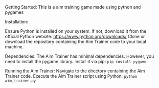 Getting Started:
This is a aim training game made using python and pygames 

Installation:

Ensure Python is installed on your system. If not, download it from the official Python website: https://www.python.org/downloads/
Clone or download the repository containing the Aim Trainer code to your local machine.

Dependencies:
The Aim Trainer has minimal dependencies. However, you need to install the pygame library. Install it via pip:
`pip install pygame`

Running the Aim Trainer:
Navigate to the directory containing the Aim Trainer code.
Execute the Aim Trainer script using Python:
`python aim_trainer.py`
